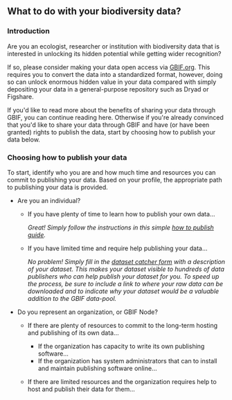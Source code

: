 ## What to do with your biodiversity data?

### Introduction 

Are you an ecologist, researcher or institution with biodiversity data that is interested in unlocking its hidden potential while getting wider recognition?

If so, please consider making your data open access via [GBIF.org](http://www.gbif.org). This requires you to convert the data into a standardized format, however, doing so can unlock enormous hidden value in your data compared with simply depositing your data in a general-purpose repository such as Dryad or Figshare.

If you'd like to read more about the benefits of sharing your data through GBIF, you can continue reading here. Otherwise if you're already convinced that you'd like to share your data through GBIF and have (or have been granted) rights to publish the data, start by choosing how to publish your data below.

### Choosing how to publish your data 

To start, identify who you are and how much time and resources you can commit to publishing your data. Based on your profile, the appropriate path to publishing your data is provided. 

* Are you an individual?

  * If you have plenty of time to learn how to publish your own data...
    
    _Great! Simply follow the instructions in this simple [how to publish guide](https://github.com/gbif/ipt/wiki/howToPublish)._

  * If you have limited time and require help publishing your data...

    _No problem! Simply fill in the [dataset catcher form](https://demo.gbif.org/tools/suggest-dataset) with a description of your dataset. This makes your dataset visible to hundreds of data publishers who can help publish your dataset for you. To speed up the process, be sure to include a link to where your raw data can be downloaded and to indicate why your dataset would be a valuable addition to the GBIF data-pool._ 

* Do you represent an organization, or GBIF Node?

  * If there are plenty of resources to commit to the long-term hosting and publishing of its own data...

    * If the organization has capacity to write its own publishing software...
    * If the organization has system administrators that can to install and maintain publishing software online...
  * If there are limited resources and the organization requires help to host and publish their data for them...



 

